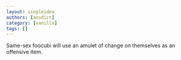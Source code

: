 ```yaml
---
layout: singleidea
authors: [aosdict]
category: [vanilla]
tags: []
---
```

Same-sex foocubi will use an amulet of change on themselves as an offensive item.
